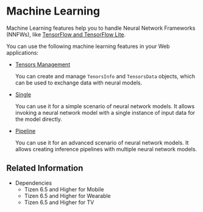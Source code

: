 # Machine Learning

Machine Learning features help you to handle Neural Network Frameworks (NNFWs), like [TensorFlow and TensorFlow Lite](https://tensorflow.org).

You can use the following machine learning features in your Web applications:

- [Tensors Management](./tensors.md)

  You can create and manage `TenorsInfo` and `TensorsData` objects, which can be used to exchange data with neural models.

- [Single](./single.md)

  You can use it for a simple scenario of neural network models. It allows invoking a neural network model with a single instance of input data for the model directly.

- [Pipeline](./pipeline.md)

  You can use it for an advanced scenario of neural network models. It allows creating inference pipelines with multiple neural network models.

## Related Information
* Dependencies
  - Tizen 6.5 and Higher for Mobile
  - Tizen 6.5 and Higher for Wearable
  - Tizen 6.5 and Higher for TV
